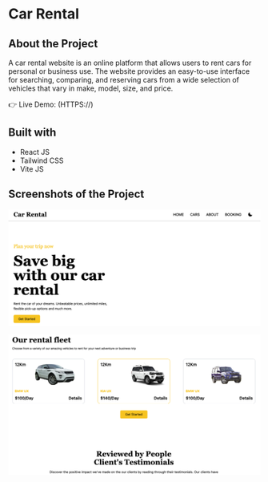 # Car Rental

## About the Project

A car rental website is an online platform that allows users to rent cars for personal or business use. The website provides an easy-to-use interface for searching, comparing, and reserving cars from a wide selection of vehicles that vary in make, model, size, and price.

👉 Live Demo: (HTTPS://)

## Built with

- React JS
- Tailwind CSS
- Vite JS

## Screenshots of the Project

![Screenshot 1](./src/assets/Screenshot1.png)

![Screenshot 2](./src/assets/Screenshot2.png)
